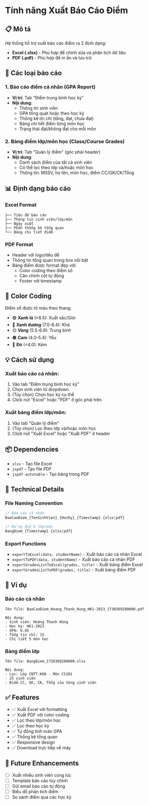 # Tính năng Xuất Báo Cáo Điểm

## 📋 Mô tả

Hệ thống hỗ trợ xuất báo cáo điểm ra 2 định dạng:
- **Excel (.xlsx)** - Phù hợp để chỉnh sửa và phân tích dữ liệu
- **PDF (.pdf)** - Phù hợp để in ấn và lưu trữ

## 🎯 Các loại báo cáo

### 1. Báo cáo điểm cá nhân (GPA Report)
- **Vị trí**: Tab "Điểm trung bình học kỳ"
- **Nội dung**:
  - Thông tin sinh viên
  - GPA tổng quát hoặc theo học kỳ
  - Thống kê tín chỉ (tổng, đạt, chưa đạt)
  - Bảng chi tiết điểm từng môn học
  - Trạng thái đạt/không đạt cho mỗi môn

### 2. Bảng điểm lớp/môn học (Class/Course Grades)
- **Vị trí**: Tab "Quản lý điểm" (góc phải header)
- **Nội dung**:
  - Danh sách điểm của tất cả sinh viên
  - Có thể lọc theo lớp và/hoặc môn học
  - Thông tin: MSSV, họ tên, môn học, điểm CC/GK/CK/Tổng

## 📊 Định dạng báo cáo

### Excel Format
```
├── Tiêu đề báo cáo
├── Thông tin sinh viên/lớp/môn
├── Ngày xuất
├── Phần thống kê tổng quan
└── Bảng chi tiết điểm
```

### PDF Format
- Header với logo/tiêu đề
- Thông tin tổng quan trong box nổi bật
- Bảng điểm được format đẹp với:
  - Color coding theo điểm số
  - Căn chỉnh cột tự động
  - Footer với timestamp

## 🎨 Color Coding

Điểm số được tô màu theo thang:
- 🟢 **Xanh lá** (≥8.5): Xuất sắc/Giỏi
- 🔵 **Xanh dương** (7.0-8.4): Khá
- 🟡 **Vàng** (5.5-6.9): Trung bình
- 🟠 **Cam** (4.0-5.4): Yếu
- 🔴 **Đỏ** (<4.0): Kém

## 💡 Cách sử dụng

### Xuất báo cáo cá nhân:
1. Vào tab "Điểm trung bình học kỳ"
2. Chọn sinh viên từ dropdown
3. (Tùy chọn) Chọn học kỳ cụ thể
4. Click nút "Excel" hoặc "PDF" ở góc phải trên

### Xuất bảng điểm lớp/môn:
1. Vào tab "Quản lý điểm"
2. (Tùy chọn) Lọc theo lớp và/hoặc môn học
3. Click nút "Xuất Excel" hoặc "Xuất PDF" ở header

## 📦 Dependencies

- `xlsx` - Tạo file Excel
- `jspdf` - Tạo file PDF
- `jspdf-autotable` - Tạo bảng trong PDF

## 🔧 Technical Details

### File Naming Convention
```typescript
// Báo cáo cá nhân
BaoCaoDiem_{TenSinhVien}_{HocKy}_{Timestamp}.{xlsx|pdf}

// Bảng điểm lớp/môn
BangDiem_{Timestamp}.{xlsx|pdf}
```

### Export Functions
- `exportToExcel(data, studentName)` - Xuất báo cáo cá nhân Excel
- `exportToPDF(data, studentName)` - Xuất báo cáo cá nhân PDF
- `exportGradesListToExcel(grades, title)` - Xuất bảng điểm Excel
- `exportGradesListToPDF(grades, title)` - Xuất bảng điểm PDF

## 📝 Ví dụ

### Báo cáo cá nhân
```
Tên file: BaoCaoDiem_Hoang_Thanh_Hung_HK1-2023_1730369280000.pdf

Nội dung:
- Sinh viên: Hoàng Thanh Hùng
- Học kỳ: HK1-2023
- GPA: 6.85
- Tổng tín chỉ: 15
- Chi tiết 5 môn học
```

### Bảng điểm lớp
```
Tên file: BangDiem_1730369280000.xlsx

Nội dung:
- Lọc: Lớp CNTT-K60 - Môn CS101
- 25 sinh viên
- Điểm CC, GK, CK, Tổng của từng sinh viên
```

## ✅ Features

- ✅ Xuất Excel với formatting
- ✅ Xuất PDF với color coding
- ✅ Lọc theo lớp/môn học
- ✅ Lọc theo học kỳ
- ✅ Tự động tính toán GPA
- ✅ Thống kê tổng quan
- ✅ Responsive design
- ✅ Download trực tiếp về máy

## 🚀 Future Enhancements

- [ ] Xuất nhiều sinh viên cùng lúc
- [ ] Template báo cáo tùy chỉnh
- [ ] Gửi email báo cáo tự động
- [ ] Biểu đồ phân tích điểm
- [ ] So sánh điểm qua các học kỳ
